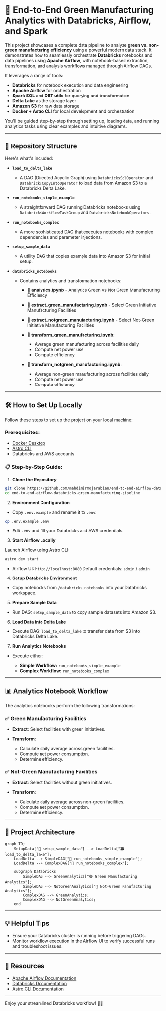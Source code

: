 # 🌿 End-to-End Green Manufacturing Analytics with Databricks, Airflow, and Spark

This project showcases a complete data pipeline to analyze **green vs. non-green manufacturing efficiency** using a powerful modern data stack. It demonstrates how to seamlessly orchestrate **Databricks** notebooks and data pipelines using **Apache Airflow**, with notebook-based extraction, transformation, and analysis workflows managed through Airflow DAGs.

It leverages a range of tools:

* **Databricks** for notebook execution and data engineering
* **Apache Airflow** for orchestration
* **Spark SQL** and **DBT utils** for querying and transformation
* **Delta Lake** as the storage layer
* **Amazon S3** for raw data storage
* **Docker + Astro CLI** for local development and orchestration

You'll be guided step-by-step through setting up, loading data, and running analytics tasks using clear examples and intuitive diagrams.

---

## 📂 Repository Structure

Here's what's included:

* **`load_to_delta_lake`**

  * A DAG (Directed Acyclic Graph) using `DatabricksSqlOperator` and `DatabricksCopyIntoOperator` to load data from Amazon S3 to a Databricks Delta Lake.

* **`run_notebooks_simple_example`**

  * A straightforward DAG running Databricks notebooks using `DatabricksWorkflowTaskGroup` and `DatabricksNotebookOperators`.

* **`run_notebooks_complex`**

  * A more sophisticated DAG that executes notebooks with complex dependencies and parameter injections.

* **`setup_sample_data`**

  * A utility DAG that copies example data into Amazon S3 for initial setup.

* **`databricks_notebooks`**

  * Contains analytics and transformation notebooks:

    * 📓 **analytics.ipynb** - Analytics Green vs Not Green Manufacturing Efficiency
    * 📓 **extract\_green\_manufacturing.ipynb** - Select Green Initiative Manufacturing Facilities
    * 📓 **extract\_notgreen\_manufacturing.ipynb** - Select Not-Green Initiative Manufacturing Facilities
    * 📓 **transform\_green\_manufacturing.ipynb**:

      * Average green manufacturing across facilities daily
      * Compute net power use
      * Compute efficiency
    * 📓 **transform\_notgreen\_manufacturing.ipynb**:

      * Average non-green manufacturing across facilities daily
      * Compute net power use
      * Compute efficiency

---

## 🛠️ How to Set Up Locally

Follow these steps to set up the project on your local machine:

### Prerequisites:

* [Docker Desktop](https://www.docker.com/products/docker-desktop)
* [Astro CLI](https://docs.astronomer.io/astro/cli/install-cli)
* Databricks and AWS accounts

### 📋 Step-by-Step Guide:

1. **Clone the Repository**

```bash
git clone https://github.com/mahdimirmojarabian/end-to-end-airflow-databricks-green-manufacturing-pipeline.git
cd end-to-end-airflow-databricks-green-manufacturing-pipeline
```

2. **Environment Configuration**

* Copy `.env.example` and rename it to `.env`:

```bash
cp .env.example .env
```

* Edit `.env` and fill your Databricks and AWS credentials.

3. **Start Airflow Locally**

Launch Airflow using Astro CLI:

```bash
astro dev start
```

* Airflow UI: `http://localhost:8080`
  Default credentials: `admin` / `admin`

4. **Setup Databricks Environment**

* Copy notebooks from `/databricks_notebooks` into your Databricks workspace.

5. **Prepare Sample Data**

* Run DAG: `setup_sample_data` to copy sample datasets into Amazon S3.

6. **Load Data into Delta Lake**

* Execute DAG: `load_to_delta_lake` to transfer data from S3 into Databricks Delta Lake.

7. **Run Analytics Notebooks**

* Execute either:

  * **Simple Workflow:** `run_notebooks_simple_example`
  * **Complex Workflow:** `run_notebooks_complex`

---

## 📊 Analytics Notebook Workflow

The analytics notebooks perform the following transformations:

### ✅ **Green Manufacturing Facilities**

* **Extract**: Select facilities with green initiatives.
* **Transform**:

  * Calculate daily average across green facilities.
  * Compute net power consumption.
  * Determine efficiency.

### ✅ **Not-Green Manufacturing Facilities**

* **Extract**: Select facilities without green initiatives.
* **Transform**:

  * Calculate daily average across non-green facilities.
  * Compute net power consumption.
  * Determine efficiency.

---

## 🎨 Project Architecture

```mermaid
graph TD;
    SetupData["📁 setup_sample_data"] --> LoadDelta["🗃️ load_to_delta_lake"];
    LoadDelta --> SimpleDAG["📓 run_notebooks_simple_example"];
    LoadDelta --> ComplexDAG["📓 run_notebooks_complex"];

    subgraph Databricks
        SimpleDAG --> GreenAnalytics["🟢 Green Manufacturing Analytics"];
        SimpleDAG --> NotGreenAnalytics["🔴 Not-Green Manufacturing Analytics"];
        ComplexDAG --> GreenAnalytics;
        ComplexDAG --> NotGreenAnalytics;
    end
```

---

## 💡 Helpful Tips

* Ensure your Databricks cluster is running before triggering DAGs.
* Monitor workflow execution in the Airflow UI to verify successful runs and troubleshoot issues.

---

## 📖 Resources

* [Apache Airflow Documentation](https://airflow.apache.org/docs/)
* [Databricks Documentation](https://docs.databricks.com/)
* [Astro CLI Documentation](https://docs.astronomer.io/astro/cli/install-cli)

---

Enjoy your streamlined Databricks workflow! 🚀✨
